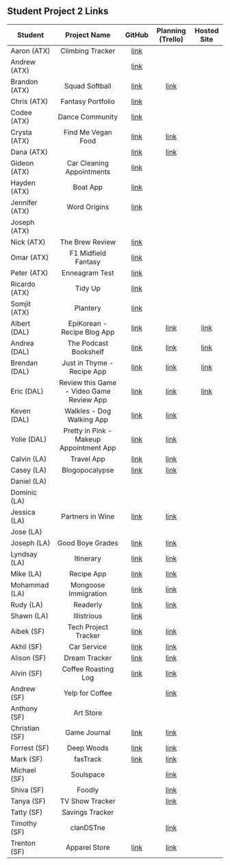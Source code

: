 ## Student Project 2 Links

| Student | Project Name | GitHub | Planning (Trello) | Hosted Site |
|---|:---:|:---:|:---:|:---:|
| Aaron (ATX) | Climbing Tracker | [link](https://github.com/AzStowe/Climbing-Tracker) |  |  |
| Andrew (ATX) |  | [link](https://github.com/armiscoe/Project2) |  |  |
| Brandon (ATX) | Squad Softball | [link](https://github.com/brandonroesler/squad-softball) | [link](https://trello.com/b/jumr33Ky/squad-softball) |  |
| Chris (ATX) | Fantasy Portfolio | [link](https://github.com/cwill833/fantasyPortfolio) |  |  |
| Codee (ATX) | Dance Community | [link](https://github.com/Codeebk/dance-community-app) |  |  |
| Crysta (ATX) | Find Me Vegan Food | [link](https://github.com/crystadavis1119/FindMeVeganFood) | [link](https://trello.com/b/haN7ikxE/unit-2-project) |  |
| Dana (ATX) |  | [link](https://github.com/dhagandev/Unit2BrowserGame) | [link](https://trello.com/b/NHz5MUuz) |  |
| Gideon (ATX) | Car Cleaning Appointments | [link](https://github.com/gideonibemerejr/Car-Cleaning-Appointments) |  |  |
| Hayden (ATX) | Boat App | [link](https://github.com/Haybradshaw/unit-2-boat-app) |  |  |
| Jennifer (ATX) | Word Origins | [link](https://github.com/jennynm1010/word-origins-project) |  |  |
| Joseph (ATX) |  |  |  |  |
| Nick (ATX) | The Brew Review | [link](https://github.com/Nick-Bueltel/The-Brew-Review) |  |  |
| Omar (ATX) | F1 Midfield Fantasy | [link](https://github.com/omarclzd/f1-midfield-fantasy) |  |  |
| Peter (ATX) | Enneagram Test | [link](https://github.com/peet1126/enneagram-story-test) |  |  |
| Ricardo (ATX) | Tidy Up | [link](https://github.com/rcrdgrc/tidyup) |  |  |
| Somjit (ATX) | Plantery | [link](https://github.com/sommeow/plantery) |  |  |
| Albert (DAL) | EpiKorean - Recipe Blog App | [link](https://github.com/chung972/SEI-Project-2)|[link](https://trello.com/b/pKq6iQ24/sei-project-2)  | [link](https://epikorean.herokuapp.com/) |
| Andrea (DAL) | The Podcast Bookshelf | [link](https://github.com/aflores94/GA-Project-Two) | [link](https://trello.com/b/lCjACVI0/my-project-two) | [link](https://thepodcastbookshelf.herokuapp.com/) |
| Brendan (DAL) | Just in Thyme - Recipe App | [link](https://github.com/flubbid/Project_2) | [link](https://trello.com/b/Haa3Zo8C)| [link](https://justinthyme.herokuapp.com/) |
| Eric (DAL) | Review this Game - Video Game Review App | [link](https://github.com/code-v1/Web-Sign-in-app.git) | [link](https://trello.com/b/Tg3erteK/my-project-two) | [link](https://thisreviewgame.herokuapp.com/) |
| Keven (DAL) | Walkles - Dog Walking App | [link](https://github.com/Kmolina009/Project-Two) | [link](https://trello.com/b/LlyTu1Li/project-two) |  |
| Yolie (DAL) | Pretty in Pink - Makeup Appointment App | [link](https://github.com/yolieloveless/projectTwo) | [link](https://trello.com/b/vAx6l2fK/ga-project-2) |  |
| Calvin (LA) | Travel App | [link](https://github.com/calvinfeau/travel-app) | [link](https://trello.com/b/QEtQDyUt/project-2-sei) |  |
| Casey (LA) | Blogopocalypse | [link](https://github.com/cbrannon123/Project-2) | [link](https://trello.com/b/DmOLHFnP/m) |  |
| Daniel (LA) |  |  |  |  |
| Dominic (LA) |  |  |  |  |
| Jessica (LA) | Partners in Wine | [link](https://github.com/jbokchoi/partners-in-wine) | [link](https://trello.com/b/kw7FY0HT/partners-in-wine) |  |
| Jose (LA) |  |  |  |  |
| Joseph (LA) | Good Boye Grades | [link](https://github.com/JosephCoburn/good-boye-grades) | [link](https://trello.com/b/xYOIaH00/good-boi-grades) |  |
| Lyndsay (LA) | Itinerary | [link](https://github.com/lramberg/itinerary-app) | [link](https://trello.com/b/WTFynA89/project-2) |  |
| Mike (LA) | Recipe App | [link](https://github.com/butonemike/gaProject2) | [link](https://trello.com/b/sA79rdmL/ga-project-2) |  |
| Mohammad (LA) | Mongoose Immigration | [link](https://github.com/payam12444/mongoose-immigration-crud) | [link](https://trello.com/b/l7LRvVzm/immigration) |  |
| Rudy (LA) | Readerly | [link](https://github.com/rudyards/Readerly) | [link](https://trello.com/invite/accept-board) |  |
| Shawn (LA) | Illistrious | [link](https://github.com/sgk94/illistrious) |  |  |
| Aibek (SF) | Tech Project Tracker | [link](https://github.com/aibekzhv/tech-skills) | [link](https://trello.com/b/TxWzKfLX/project-2) |  |
| Akhil (SF) | Car Service | [link](https://github.com/akhilnn/auto-service-manager) | [link](https://trello.com/b/uqfUuCmQ) |  |
| Alison (SF) | Dream Tracker | [link](https://github.com/alison-codes/dreamer-app) | [link](https://trello.com/invite/b/f7MomJCv/cb5ee1900a3985a44b83af37b27698fe/project-2) |  |
| Alvin (SF) | Coffee Roasting Log | [link](https://github.com/mykindofscum/Project-2) | [link](https://trello.com/b/kdydlmXc/project-2) |  |
| Andrew (SF) | Yelp for Coffee |  | [link](https://trello.com/invite/b/7phJk2Ud/9361fa2b84235b3c0db272c9c2a68fc2/sei-project-2) |  |
| Anthony (SF) | Art Store |  |  |  |
| Christian (SF) | Game Journal | [link](https://github.com/nicofasho/game-journal) | [link](https://trello.com/invite/b/ywp1sSsG/1044cdefd29bb88565d0d0b532333623/ga-sei-project-2-game-journal) |  |
| Forrest (SF) | Deep Woods | [link](https://github.com/forrest216/DeepWoods) | [link](https://trello.com/b/MZnGURHV/sei-project-2-deepwoods) |  |
| Mark (SF) | fasTrack | [link](https://github.com/mjwcollins/fasTrack) | [link](https://trello.com/b/k7hE8HVw/sei-project-2) |  |
| Michael (SF) | Soulspace |  | [link](https://trello.com/b/s4LwnM4j/squadspace) |  |
| Shiva (SF) | Foodly |  | [link](https://trello.com/invite/b/hEzr5EDm/f37eff2f655d01acd28be622bb83e576/project-2) |  |
| Tanya (SF) | TV Show Tracker |  | [link](https://trello.com/b/9uaVqEkz/seiproject2) |  |
| Tatty (SF) | Savings Tracker |  |  |  |
| Timothy (SF) | clanDSTne |  | [link](https://trello.com/b/pDXEXF9O) |  |
| Trenton (SF) | Apparel Store | [link](https://github.com/trentjblackwell/store) | [link](https://trello.com/b/v8XB1NnR/project2-online-apparel-store) |  |
